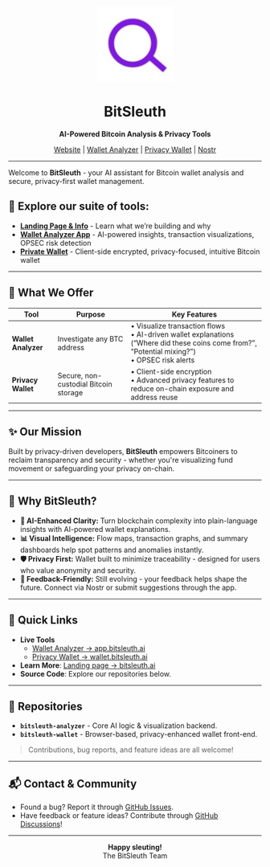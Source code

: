 <div align="center">
  <img src="https://raw.githubusercontent.com/BitSleuthAI/.github/main/profile/bitsleuth-logo.png" alt="BitSleuth Logo" width="150"/>
  <h1>BitSleuth</h1>
  <p><strong>AI-Powered Bitcoin Analysis & Privacy Tools</strong></p>
  <p>
    <a href="https://www.bitsleuth.ai">Website</a> |
    <a href="https://app.bitsleuth.ai">Wallet Analyzer</a> |
    <a href="https://wallet.bitsleuth.ai">Privacy Wallet</a> |
    <a href="https://nostr.com/npub1t78qlukpy32evcmwlp82mvcwezwv6mky0uhk4s58vdaq09q8245s44mhep">Nostr</a>
  </p>
</div>

---

Welcome to **BitSleuth** - your AI assistant for Bitcoin wallet analysis and secure, privacy-first wallet management.

## 🚀 Explore our suite of tools:

-   **[Landing Page & Info](https://www.bitsleuth.ai)** - Learn what we’re building and why
-   **[Wallet Analyzer App](https://app.bitsleuth.ai)** - AI-powered insights, transaction visualizations, OPSEC risk detection
-   **[Private Wallet](https://wallet.bitsleuth.ai)** - Client-side encrypted, privacy-focused, intuitive Bitcoin wallet

---

## 🎯 What We Offer

| Tool               | Purpose                          | Key Features                                                                                                                                            |
| ------------------ | -------------------------------- | ------------------------------------------------------------------------------------------------------------------------------------------------------- |
| **Wallet Analyzer**| Investigate any BTC address      | • Visualize transaction flows<br>• AI-driven wallet explanations (“Where did these coins come from?”, “Potential mixing?”)<br>• OPSEC risk alerts |
| **Privacy Wallet** | Secure, non-custodial Bitcoin storage | • Client-side encryption<br>• Advanced privacy features to reduce on-chain exposure and address reuse                                                 |

---

## ✨ Our Mission

Built by privacy-driven developers, **BitSleuth** empowers Bitcoiners to reclaim transparency and security - whether you're visualizing fund movement or safeguarding your privacy on-chain.

---

## 🤔 Why BitSleuth?

-   **🤖 AI-Enhanced Clarity:** Turn blockchain complexity into plain-language insights with AI-powered wallet explanations.
-   **📊 Visual Intelligence:** Flow maps, transaction graphs, and summary dashboards help spot patterns and anomalies instantly.
-   **🛡️ Privacy First:** Wallet built to minimize traceability - designed for users who value anonymity and security.
-   **💬 Feedback-Friendly:** Still evolving - your feedback helps shape the future. Connect via Nostr or submit suggestions through the app.

---

## 🔗 Quick Links

-   **Live Tools**
    -   [Wallet Analyzer → app.bitsleuth.ai](https://app.bitsleuth.ai)
    -   [Privacy Wallet → wallet.bitsleuth.ai](https://wallet.bitsleuth.ai)
-   **Learn More**: [Landing page → bitsleuth.ai](https://www.bitsleuth.ai)
-   **Source Code**: Explore our repositories below.

---

## 📂 Repositories

-   **`bitsleuth-analyzer`** - Core AI logic & visualization backend.
-   **`bitsleuth-wallet`** - Browser-based, privacy-enhanced wallet front-end.

> Contributions, bug reports, and feature ideas are all welcome!

---

## 📬 Contact & Community

-   Found a bug? Report it through [GitHub Issues](https://github.com/BitSleuthAI/.github/issues).
-   Have feedback or feature ideas? Contribute through [GitHub Discussions](https://github.com/BitSleuthAI/.github/discussions)!

---

<div align="center">

**Happy sleuting!**  
The BitSleuth Team

</div>



